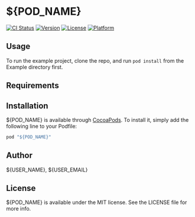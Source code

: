 # ${POD_NAME}

[![CI Status](http://img.shields.io/travis/${USER_NAME}/${REPO_NAME}.svg?style=flat)](https://travis-ci.org/${USER_NAME}/${REPO_NAME})
[![Version](https://img.shields.io/cocoapods/v/${POD_NAME}.svg?style=flat)](http://cocoadocs.org/docsets/${POD_NAME})
[![License](https://img.shields.io/cocoapods/l/${POD_NAME}.svg?style=flat)](http://cocoadocs.org/docsets/${POD_NAME})
[![Platform](https://img.shields.io/cocoapods/p/${POD_NAME}.svg?style=flat)](http://cocoadocs.org/docsets/${POD_NAME})

## Usage

To run the example project, clone the repo, and run `pod install` from the Example directory first.

## Requirements

## Installation

${POD_NAME} is available through [CocoaPods](http://cocoapods.org). To install
it, simply add the following line to your Podfile:

```ruby
pod "${POD_NAME}"
```

## Author

${USER_NAME}, ${USER_EMAIL}

## License

${POD_NAME} is available under the MIT license. See the LICENSE file for more info.

